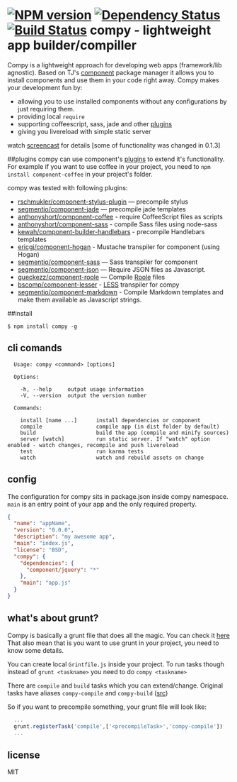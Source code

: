 [![NPM version](https://badge.fury.io/js/compy.png)](http://badge.fury.io/js/compy)
[![Dependency Status](https://gemnasium.com/edjafarov/compy.png)](https://gemnasium.com/edjafarov/compy)
[![Build Status](https://travis-ci.org/edjafarov/compy.png?branch=master)](https://travis-ci.org/edjafarov/compy)
compy - lightweight app builder/compiller
=====
Compy is a lightweight approach for developing web apps (framework/lib agnostic). Based on TJ's [component](https://github.com/component/component) package manager it allows you to install components and use them in your code right away.
Compy makes your development fun by:

* allowing you to use installed components without any configurations by just requiring them.
* providing local ```require```
* supporting coffeescript, sass, jade and other [plugins](#plugins)
* giving you livereload with simple static server

watch [screencast](http://www.youtube.com/watch?v=IYSPHvw2KSk) for details [some of functionality was changed in 0.1.3]

##plugins
compy can use component's [plugins](https://github.com/component/component/wiki/Plugins) to extend it's functionality. For example if you want to use coffee in your project, you need to ```npm install component-coffee``` in your project's folder.

compy was tested with following plugins:
- [rschmukler/component-stylus-plugin](https://github.com/rschmukler/component-stylus-plugin) — precompile stylus
- [segmentio/component-jade](https://github.com/segmentio/component-jade) — precompile jade templates
- [anthonyshort/component-coffee](https://github.com/anthonyshort/component-coffee) - require CoffeeScript files as scripts
- [anthonyshort/component-sass](https://github.com/anthonyshort/component-sass) - compile Sass files using node-sass
- [kewah/component-builder-handlebars](https://github.com/kewah/component-builder-handlebars) - precompile Handlebars templates
- [ericgj/component-hogan](https://github.com/ericgj/component-hogan) - Mustache transpiler for component (using Hogan)
- [segmentio/component-sass](https://github.com/segmentio/component-sass) — Sass transpiler for component
- [segmentio/component-json](https://github.com/segmentio/component-json) — Require JSON files as Javascript.
- [queckezz/component-roole](https://github.com/queckezz/component-roole) — Compile [Roole](http://roole.org) files
- [bscomp/component-lesser](https://github.com/bscomp/component-lesser) - [LESS](https://github.com/less/less.js) transpiler for compy
- [segmentio/component-markdown](https://github.com/segmentio/component-markdown) - Compile Markdown templates and make them available as Javascript strings.

##install

```$ npm install compy -g```

## cli comands
```
  Usage: compy <command> [options]

  Options:

    -h, --help     output usage information
    -V, --version  output the version number

  Commands:

    install [name ...]      install dependencies or component
    compile                 compile app (in dist folder by default)
    build                   build the app (compile and minify sources)
    server [watch]          run static server. If "watch" option enabled - watch changes, recompile and push livereload
    test                    run karma tests
    watch                   watch and rebuild assets on change
```
## config
The configuration for compy sits in package.json inside compy namespace. ```main``` is an entry point of your app and the only required property.

```json
{                                                                                                                 
  "name": "appName",
  "version": "0.0.0",
  "description": "my awesome app",
  "main": "index.js",
  "license": "BSD",
  "compy": {
    "dependencies": {
      "component/jquery": "*"
    },
    "main": "app.js"
  }
}
```

## what's about grunt?
Compy is basically a grunt file that does all the magic. You can check it [here](https://github.com/edjafarov/compy/blob/master/Gruntfile.js)
That also mean that is you want to use grunt in your project, you need to know some details.

You can create local ```Grintfile.js``` inside your project. To run tasks though instead of ```grunt <taskname>``` you need to do ```compy <taskname>```

There are ```compile``` and ```build``` tasks which you can extend/change. Original tasks have aliases ```compy-compile``` and ```compy-build``` ([src](https://github.com/edjafarov/compy/blob/588028693f1762cc1f59e9464f7824a2bdafd1ba/Gruntfile.js#L239-L241))

So if you want to precompile something, your grunt file will look like:

```javascript
  ...
  grunt.registerTask('compile',['<precompileTask>','compy-compile'])
  ...
```

## license

MIT

